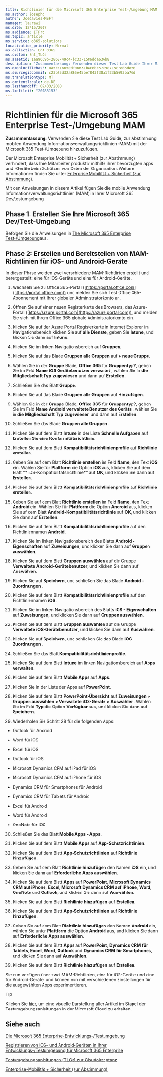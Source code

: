 ```yaml
---
title: Richtlinien für die Microsoft 365 Enterprise Test-/Umgebung MAM
ms.author: josephd
author: JoeDavies-MSFT
manager: laurawi
ms.date: 12/15/2017
ms.audience: ITPro
ms.topic: article
ms.service: o365-solutions
localization_priority: Normal
ms.collection: Ent_O365
ms.custom: Ent_TLGs
ms.assetid: 1aa9639b-2862-49c4-bc33-1586dda636b8
description: 'Zusammenfassung: Verwenden dieser Test Lab Guide Ihrer Microsoft 365 Test-/Umgebung zur Abstimmung mobilen Anwendung Informationsverwaltungsrichtlinien (MAM) hinzufügen.'
ms.openlocfilehash: 0a5c81665edf06631b8cebc57c9e715c78d3d85e
ms.sourcegitcommit: c23b95d32a865e45be7843f38a1f23b5693ba76d
ms.translationtype: MT
ms.contentlocale: de-DE
ms.lasthandoff: 07/03/2018
ms.locfileid: "20188153"
---
```

# <a name="mam-policies-for-your-microsoft-365-enterprise-devtest-environment"></a>Richtlinien für die Microsoft 365 Enterprise Test-/Umgebung MAM

 **Zusammenfassung:** Verwenden Sie diese Test Lab Guide, zur Abstimmung mobilen Anwendung Informationsverwaltungsrichtlinien (MAM) mit der Microsoft 365 Test-/Umgebung hinzuzufügen.
  
Der Microsoft Enterprise Mobilität + Sicherheit (zur Abstimmung) verhindert, dass Ihre Mitarbeiter produktiv mithilfe ihrer bevorzugten apps und -Geräte beim Schützen von Daten der Organisation. Weitere Informationen finden Sie unter [Enterprise Mobilität + Sicherheit (zur Abstimmung)](https://www.microsoft.com/cloud-platform/enterprise-mobility-security).
  
Mit den Anweisungen in diesem Artikel fügen Sie die mobile Anwendung Informationsverwaltungsrichtlinien (MAM) in Ihrer Microsoft 365 Dev/testumgebung.
  
## <a name="phase-1-build-out-your-microsoft-365-devtest-environment"></a>Phase 1: Erstellen Sie Ihre Microsoft 365 Dev/Test-Umgebung

Befolgen Sie die Anweisungen in [The Microsoft 365 Enterprise Test-/Umgebung](the-microsoft-365-enterprise-dev-test-environment.md)aus.
  
## <a name="phase-2-create-and-deploy-mam-policies-for-ios-and-android-devices"></a>Phase 2: Erstellen und Bereitstellen von MAM-Richtlinien für iOS- und Android-Geräte

In dieser Phase werden zwei verschiedene MAM-Richtlinien erstellt und bereitgestellt: eine für iOS-Geräte und eine für Android-Geräte.
  
1. Wechseln Sie zu Office 365-Portal ([https://portal.office.com](https://portal.office.com)) und melden Sie sich Test Office 365-Abonnement mit Ihrer globalen Administratorkonto an.
    
2. Öffnen Sie auf einer neuen Registerkarte des Browsers, das Azure-Portal ([https://azure.portal.com](https://azure.portal.com)), und melden Sie sich mit Ihrem Office 365 globale Administratorkonto ein.
    
3. Klicken Sie auf der Azure Portal Registerkarte in Internet Explorer im Navigationsbereich klicken Sie auf **alle Dienste**, geben Sie **Intune**, und klicken Sie dann auf **Intune**.
    
4. Klicken Sie im linken Navigationsbereich auf **Gruppen**.
    
5. Klicken Sie auf das Blade **Gruppen alle Gruppen** auf **+ neue Gruppe**.
    
6. Wählen Sie in der **Gruppe** Blade, **Office 365** für **Gruppentyp?**, geben Sie im Feld **Name** **iOS Gerätebenutzer verwaltet** , wählen Sie in **die Mitgliedschaft Typ** **zugewiesen** und dann auf **Erstellen**. 
    
7. Schließen Sie das Blatt **Gruppe**.
    
8. Klicken Sie auf das Blade **Gruppen alle Gruppen** auf **Hinzufügen**.
    
9. Wählen Sie in der **Gruppe** Blade, **Office 365** für **Gruppentyp?**, geben Sie im Feld **Name** **Android verwaltete Benutzer des Geräts** , wählen Sie in **die Mitgliedschaft Typ** **zugewiesen** und dann auf **Erstellen**.
    
10. Schließen Sie das Blade **Gruppen alle Gruppen** .
    
11. Klicken Sie auf dem Blatt **Intune** in der Liste **Schnelle Aufgaben** auf **Erstellen Sie eine Konformitätsrichtlinie**.
    
12. Klicken Sie auf dem Blatt **Kompatibilitätsrichtlinienprofile** auf **Richtlinie erstellen**.
    
13. Geben Sie auf dem Blatt **Richtlinie erstellen** im Feld **Name**, den Text **iOS** ein. Wählen Sie für **Plattform** die Option **iOS** aus, klicken Sie auf dem Blatt ** 	iOS-Kompatibilitätsrichtlinie** auf **OK**, und klicken Sie dann auf **Erstellen**.
    
14. Klicken Sie auf dem Blatt **Kompatibilitätsrichtlinienprofile** auf **Richtlinie erstellen**.
    
15. Geben Sie auf dem Blatt **Richtlinie erstellen** im Feld **Name**, den Text **Android** ein. Wählen Sie für **Plattform** die Option **Android** aus, klicken Sie auf dem Blatt **Android-Kompatibilitätsrichtlinie** auf **OK**, und klicken Sie dann auf **Erstellen**.
    
16. Klicken Sie auf dem Blatt **Kompatibilitätsrichtlinienprofile** auf den Richtliniennamen **Android**.
    
17. Klicken Sie im linken Navigationsbereich des Blatts **Android - Eigenschaften** auf **Zuweisungen**, und klicken Sie dann auf **Gruppen auswählen**.
    
18. Klicken Sie auf dem Blatt **Gruppen auswählen** auf die Gruppe **Verwaltete Android-Gerätebenutzer**, und klicken Sie dann auf **Auswählen**.
    
19. Klicken Sie auf **Speichern**, und schließen Sie das Blade **Android - Zuordnungen** .
    
20. Klicken Sie auf dem Blatt **Kompatibilitätsrichtlinienprofile** auf den Richtliniennamen **iOS**.
    
21. Klicken Sie im linken Navigationsbereich des Blatts **iOS - Eigenschaften** auf **Zuweisungen**, und klicken Sie dann auf **Gruppen auswählen**.
    
22. Klicken Sie auf dem Blatt **Gruppen auswählen** auf die Gruppe **Verwaltete iOS-Gerätebenutzer**, und klicken Sie dann auf **Auswählen**.
    
23. Klicken Sie auf **Speichern**, und schließen Sie das Blade **iOS - Zuordnungen** .
    
24. Schließen Sie das Blatt **Kompatibilitätsrichtlinienprofile**.
    
25. Klicken Sie auf dem Blatt **Intune** im linken Navigationsbereich auf **Apps verwalten**.
    
26. Klicken Sie auf dem Blatt **Mobile Apps** auf **Apps**.
    
27. Klicken Sie in der Liste der Apps auf **PowerPoint**.  
    
28. Klicken Sie auf dem Blatt **PowerPoint-Übersicht** auf **Zuweisungen > Gruppen auswählen > Verwaltete iOS-Geräte > Auswählen**. Wählen Sie im Feld **Typ** die Option **Verfügbar** aus, und klicken Sie dann auf **Speichern**.
    
29. Wiederholen Sie Schritt 28 für die folgenden Apps:
    
  - Outlook für Android
    
  - Word für iOS
    
  - Excel für iOS
    
  - Outlook für iOS
    
  - Microsoft Dynamics CRM auf iPad für iOS
    
  - Microsoft Dynamics CRM auf iPhone für iOS
    
  - Dynamics CRM für Smartphones für Android
    
  - Dynamics CRM für Tablets für Android
    
  - Excel für Android
    
  - Word für Android
    
  - OneNote für iOS
    
30. Schließen Sie das Blatt **Mobile Apps - Apps**.
    
31. Klicken Sie auf dem Blatt **Mobile Apps** auf **App-Schutzrichtlinien**.
    
32. Klicken Sie auf dem Blatt **App-Schutzrichtlinien** auf **Richtlinie hinzufügen**.
    
33. Geben Sie auf dem Blatt **Richtlinie hinzufügen** den Namen **iOS** ein, und klicken Sie dann auf **Erforderliche Apps auswählen**.
    
34. Klicken Sie auf dem Blatt **Apps** auf **PowerPoint**, **Microsoft Dynamics CRM auf iPhone**, **Excel**, **Microsoft Dynamics CRM auf iPhone**, **Word**, **OneNote** und **Outlook**, und klicken Sie dann auf **Auswählen**.
    
35. Klicken Sie auf dem Blatt **Richtlinie hinzufügen** auf **Erstellen**.
    
36. Klicken Sie auf dem Blatt **App-Schutzrichtlinien** auf **Richtlinie hinzufügen**.
    
37. Geben Sie auf dem Blatt **Richtlinie hinzufügen** den Namen **Android** ein, wählen Sie unter **Plattform** die Option **Android** aus, und klicken Sie dann auf **Erforderliche Apps auswählen**.
    
38. Klicken Sie auf dem Blatt **Apps** auf **PowerPoint**, **Dynamics CRM für Tablets**, **Excel**, **Word**, **Outlook** und **Dynamics CRM für Smartphones**, und klicken Sie dann auf **Auswählen**.
    
39. Klicken Sie auf dem Blatt **Richtlinie hinzufügen** auf **Erstellen**.
    
Sie nun verfügen über zwei MAM-Richtlinien, eine für iOS-Geräte und eine für Android-Geräte, und können nun mit verschiedenen Einstellungen für die ausgewählten Apps experimentieren.
  
> [!TIP]
> Klicken Sie [hier](http://aka.ms/catlgstack), um eine visuelle Darstellung aller Artikel im Stapel der Testumgebungsanleitungen in der Microsoft Cloud zu erhalten.
  
## <a name="see-also"></a>Siehe auch

[Die Microsoft 365 Enterprise-Entwicklungs-/Testumgebung](the-microsoft-365-enterprise-dev-test-environment.md)
  
[Registrieren von iOS- und Android-Geräten in Ihrer Entwicklungs-/Testumgebung für Microsoft 365 Enterprise](enroll-ios-and-android-devices-in-your-microsoft-enterprise-365-dev-test-environ.md)
  
[Testumgebungsanleitungen (TLGs) zur Cloudakzeptanz](cloud-adoption-test-lab-guides-tlgs.md)

[Enterprise-Mobilität + Sicherheit (zur Abstimmung)](https://www.microsoft.com/cloud-platform/enterprise-mobility-security)


